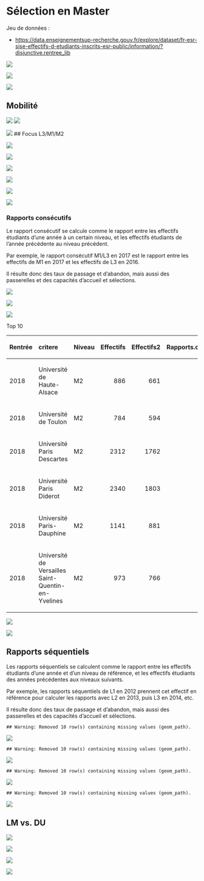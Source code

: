 Sélection en Master
================

Jeu de données
    :

  - <https://data.enseignementsup-recherche.gouv.fr/explore/dataset/fr-esr-sise-effectifs-d-etudiants-inscrits-esr-public/information/?disjunctive.rentree_lib>

![](SelectionMaster_files/figure-gfm/global-1.png)<!-- -->

![](SelectionMaster_files/figure-gfm/Sequences-1.png)<!-- -->

![](SelectionMaster_files/figure-gfm/Sequences.2-1.png)<!-- -->

## Mobilité

![](SelectionMaster_files/figure-gfm/Mobilite-1.png)<!-- -->
![](SelectionMaster_files/figure-gfm/Mobilite.prop-1.png)<!-- -->

![](SelectionMaster_files/figure-gfm/Mobilite.evol-1.png)<!-- --> \#\#
Focus L3/M1/M2

![](SelectionMaster_files/figure-gfm/L3LPM-1.png)<!-- -->

![](SelectionMaster_files/figure-gfm/L3M.univ-1.png)<!-- -->

![](SelectionMaster_files/figure-gfm/L3M.univ.evol-1.png)<!-- -->

![](SelectionMaster_files/figure-gfm/data.L3M.etiquettes-1.png)<!-- -->

![](SelectionMaster_files/figure-gfm/data.L3M.disc-1.png)<!-- -->

![](SelectionMaster_files/figure-gfm/data.L3M.mob-1.png)<!-- -->

### Rapports consécutifs

Le rapport consécutif se calcule comme le rapport entre les effectifs
étudiants d’une année à un certain niveau, et les effectifs étudiants
de l’année précédente au niveau précédent.

Par exemple, le rapport consécutif M1/L3 en 2017 est le rapport entre
les effectifs de M1 en 2017 et les effectifs de L3 en 2016.

Il résulte donc des taux de passage et d’abandon, mais aussi des
passerelles et des capacités d’accueil et
sélections.

![](SelectionMaster_files/figure-gfm/Rapports.consecutifs-1.png)<!-- -->

![](SelectionMaster_files/figure-gfm/Rapports.consecutifs.udice-1.png)<!-- -->

![](SelectionMaster_files/figure-gfm/Rapports.consecutifs.udice.etab-1.png)<!-- -->

Top 10

<table>

<thead>

<tr>

<th style="text-align:left;">

Rentrée

</th>

<th style="text-align:left;">

critere

</th>

<th style="text-align:left;">

Niveau

</th>

<th style="text-align:right;">

Effectifs

</th>

<th style="text-align:right;">

Effectifs2

</th>

<th style="text-align:right;">

Rapports.consécutifs

</th>

<th style="text-align:left;">

Séquence

</th>

</tr>

</thead>

<tbody>

<tr>

<td style="text-align:left;">

2018

</td>

<td style="text-align:left;">

Université de Haute-Alsace

</td>

<td style="text-align:left;">

M2

</td>

<td style="text-align:right;">

886

</td>

<td style="text-align:right;">

661

</td>

<td style="text-align:right;">

1.340393

</td>

<td style="text-align:left;">

M2/M1

</td>

</tr>

<tr>

<td style="text-align:left;">

2018

</td>

<td style="text-align:left;">

Université de Toulon

</td>

<td style="text-align:left;">

M2

</td>

<td style="text-align:right;">

784

</td>

<td style="text-align:right;">

594

</td>

<td style="text-align:right;">

1.319865

</td>

<td style="text-align:left;">

M2/M1

</td>

</tr>

<tr>

<td style="text-align:left;">

2018

</td>

<td style="text-align:left;">

Université Paris Descartes

</td>

<td style="text-align:left;">

M2

</td>

<td style="text-align:right;">

2312

</td>

<td style="text-align:right;">

1762

</td>

<td style="text-align:right;">

1.312145

</td>

<td style="text-align:left;">

M2/M1

</td>

</tr>

<tr>

<td style="text-align:left;">

2018

</td>

<td style="text-align:left;">

Université Paris Diderot

</td>

<td style="text-align:left;">

M2

</td>

<td style="text-align:right;">

2340

</td>

<td style="text-align:right;">

1803

</td>

<td style="text-align:right;">

1.297837

</td>

<td style="text-align:left;">

M2/M1

</td>

</tr>

<tr>

<td style="text-align:left;">

2018

</td>

<td style="text-align:left;">

Université Paris-Dauphine

</td>

<td style="text-align:left;">

M2

</td>

<td style="text-align:right;">

1141

</td>

<td style="text-align:right;">

881

</td>

<td style="text-align:right;">

1.295119

</td>

<td style="text-align:left;">

M2/M1

</td>

</tr>

<tr>

<td style="text-align:left;">

2018

</td>

<td style="text-align:left;">

Université de Versailles
Saint-Quentin-en-Yvelines

</td>

<td style="text-align:left;">

M2

</td>

<td style="text-align:right;">

973

</td>

<td style="text-align:right;">

766

</td>

<td style="text-align:right;">

1.270235

</td>

<td style="text-align:left;">

M2/M1

</td>

</tr>

</tbody>

</table>

![](SelectionMaster_files/figure-gfm/Rapports.consecutifs.disc-1.png)<!-- -->

![](SelectionMaster_files/figure-gfm/Rapports.consecutifs.mob-1.png)<!-- -->

## Rapports séquentiels

Les rapports séquentiels se calculent comme le rapport entre les
effectifs étudiants d’une année et d’un niveau de référence, et les
effectifs étudiants des années précédentes aux niveaux suivants.

Par exemple, les rapports séquentiels de L1 en 2012 prennent cet
effectif en référence pour calculer les rapports avec L2 en 2013, puis
L3 en 2014, etc.

Il résulte donc des taux de passage et d’abandon, mais aussi des
passerelles et des capacités d’accueil et
sélections.

    ## Warning: Removed 10 row(s) containing missing values (geom_path).

![](SelectionMaster_files/figure-gfm/rap.seq-1.png)<!-- -->

    ## Warning: Removed 10 row(s) containing missing values (geom_path).

![](SelectionMaster_files/figure-gfm/rap.seq.udice-1.png)<!-- -->

    ## Warning: Removed 10 row(s) containing missing values (geom_path).

![](SelectionMaster_files/figure-gfm/rap.seq.udice.etab-1.png)<!-- -->

    ## Warning: Removed 10 row(s) containing missing values (geom_path).

![](SelectionMaster_files/figure-gfm/rap.seq.mob-1.png)<!-- -->

## LM vs. DU

![](SelectionMaster_files/figure-gfm/lmdu.data-1.png)<!-- -->

![](SelectionMaster_files/figure-gfm/lmdu.data.evol-1.png)<!-- -->

![](SelectionMaster_files/figure-gfm/lmdu.data.evol.udice-1.png)<!-- -->

![](SelectionMaster_files/figure-gfm/lmdu.data.evol.udice.etab-1.png)<!-- -->
